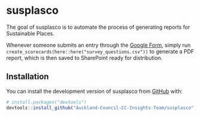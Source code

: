 
<!-- README.md is generated from README.Rmd. Please edit that file -->

# susplasco

<!-- badges: start -->
<!-- badges: end -->

The goal of susplasco is to automate the process of generating reports
for Sustainable Places.

Whenever someone submits an entry through the [Google
Form](https://docs.google.com/forms/d/e/1FAIpQLSdn90KnYkHDhFY4o7lgXslrAegbU9w6PauwgcbQcTVnW1rjHw/viewform),
simply run `create_scorecards(here::here("survey_questions.csv"))` to
generate a PDF report, which is then saved to SharePoint ready for
distribution.

## Installation

You can install the development version of susplasco from
[GitHub](https://github.com/) with:

``` r
# install.packages("devtools")
devtools::install_github("Auckland-Council-CC-Insights-Team/susplasco")
```
